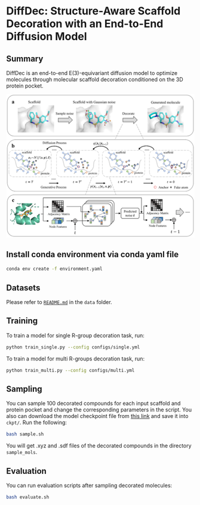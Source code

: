 # DiffDec: Structure-Aware Scaffold Decoration with an End-to-End Diffusion Model

## Summary
DiffDec is an end-to-end E(3)-equivariant diffusion model to optimize molecules through molecular scaffold decoration conditioned on the 3D protein pocket. 

<p align='center'>
<img src="./assets/overview.jpg" alt="architecture"/> 
</p>

## Install conda environment via conda yaml file
```bash
conda env create -f environment.yaml
```

## Datasets
Please refer to [`README.md`](./data/README.md) in the `data` folder.

## Training
To train a model for single R-group decoration task, run:
```bash
python train_single.py --config configs/single.yml
```
To train a model for multi R-groups decoration task, run:
```bash
python train_multi.py --config configs/multi.yml
```

## Sampling
You can sample 100 decorated compounds for each input scaffold and protein pocket and change the corresponding parameters in the script. You also can download the model checkpoint file from [this link](https://zenodo.org/records/10527451) and save it into `ckpt/`. Run the following:
```bash
bash sample.sh
```
You will get .xyz and .sdf files of the decorated compounds in the directory `sample_mols`. 

## Evaluation
You can run evaluation scripts after sampling decorated molecules:
```bash
bash evaluate.sh
```